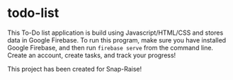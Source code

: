 # todo-list

This To-Do list application is build using Javascript/HTML/CSS and stores data in Google Firebase.  To run this program, make sure you have installed Google Firebase, and then run `firebase serve` from the command line.  Create an account, create tasks, and track your progress!

This project has been created for Snap-Raise!
